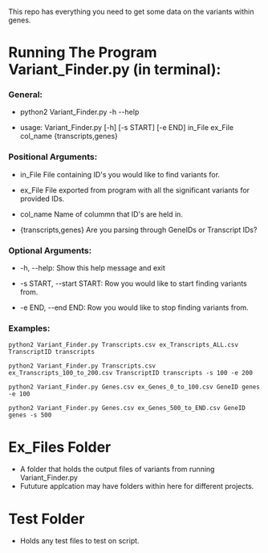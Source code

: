 This repo has everything you need to get some data on the variants within genes.

# Running The Program Variant_Finder.py (in terminal):
### General:
  * python2 Variant_Finder.py -h --help
  
  * usage: Variant_Finder.py [-h] [-s START] [-e END] in_File ex_File col_name {transcripts,genes}


### Positional Arguments:

  * in_File               File containing ID's you would like to find variants for.
                                               
  * ex_File               File exported from program with all the significant variants for provided IDs.
                                           
  * col_name              Name of colummn that ID's are held in.
  
  * {transcripts,genes}   Are you parsing through GeneIDs or Transcript IDs?

### Optional Arguments:

  * -h, --help:                 Show this help message and exit
  
  * -s START, --start START:    Row you would like to start finding variants from.
  
  * -e END, --end END:          Row you would like to stop finding variants from.

### Examples:

  ```
  python2 Variant_Finder.py Transcripts.csv ex_Transcripts_ALL.csv TranscriptID transcripts
  ```
  
  ```
  python2 Variant_Finder.py Transcripts.csv ex_Transcripts_100_to_200.csv TranscriptID transcripts -s 100 -e 200
  ```
  
  ```
  python2 Variant_Finder.py Genes.csv ex_Genes_0_to_100.csv GeneID genes -e 100
  ```
  
  ```
  python2 Variant_Finder.py Genes.csv ex_Genes_500_to_END.csv GeneID genes -s 500
  ```

# Ex_Files Folder
  * A folder that holds the output files of variants from running Variant_Finder.py
  * Fututure applcation may have folders within here for different projects.
  
# Test Folder 
  * Holds any test files to test on script.
  
  
